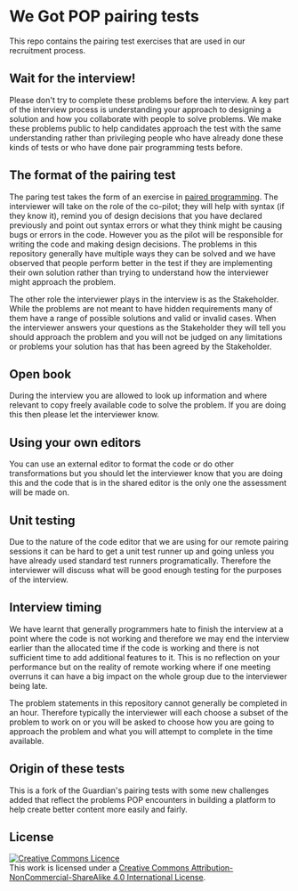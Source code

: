 # We Got POP pairing tests

This repo contains the pairing test exercises that are used in our recruitment process.

## Wait for the interview!

Please don't try to complete these problems before the interview. A key part of the interview process is understanding your approach to designing a solution and how you collaborate with people to solve problems. We make these problems public to help candidates approach the test with the same understanding rather than privileging people who have already done these kinds of tests or who have done pair programming tests before.


## The format of the pairing test

The paring test takes the form of an exercise in [paired programming](https://en.wikipedia.org/wiki/Pair_programming). The interviewer will take on the role of the co-pilot; they will help with syntax (if they know it), remind you of design decisions that you have declared previously and point out syntax errors or what they think might be causing bugs or errors in the code. However you as the pilot will be responsible for writing the code and making design decisions. The problems in this repository generally have multiple ways they can be solved and we have observed that people perform better in the test if they are implementing their own solution rather than trying to understand how the interviewer might approach the problem.

The other role the interviewer plays in the interview is as the Stakeholder. While the problems are not meant to have hidden requirements many of them have a range of possible solutions and valid or invalid cases. When the interviewer answers your questions as the Stakeholder they will tell you should approach the problem and you will not be judged on any limitations or problems your solution has that has been agreed by the Stakeholder.

## Open book

During the interview you are allowed to look up information and where relevant to copy freely available code to solve the problem. If you are doing this then please let the interviewer know.

## Using your own editors

You can use an external editor to format the code or do other transformations but you should let the interviewer know that you are doing this and the code that is in the shared editor is the only one the assessment will be made on.

## Unit testing

Due to the nature of the code editor that we are using for our remote pairing sessions it can be hard to get a unit test runner up and going unless you have already used standard test runners programatically. Therefore the interviewer will discuss what will be good enough testing for the purposes of the interview.

## Interview timing

We have learnt that generally programmers hate to finish the interview at a point where the code is not working and therefore we may end the interview earlier than the allocated time if the code is working and there is not sufficient time to add additional features to it. This is no reflection on your performance but on the reality of remote working where if one meeting overruns it can have a big impact on the whole group due to the interviewer being late.

The problem statements in this repository cannot generally be completed in an hour. Therefore typically the interviewer will each choose a subset of the problem to work on or you will be asked to choose how you are going to approach the problem and what you will attempt to complete in the time available.

## Origin of these tests

This is a fork of the Guardian's pairing tests with some new challenges added that reflect the problems POP encounters in building a platform to help create better content more easily and fairly.

## License

<a rel="license" href="http://creativecommons.org/licenses/by-nc-sa/4.0/"><img alt="Creative Commons Licence" style="border-width:0" src="https://i.creativecommons.org/l/by-nc-sa/4.0/80x15.png" /></a><br />This work is licensed under a <a rel="license" href="http://creativecommons.org/licenses/by-nc-sa/4.0/">Creative Commons Attribution-NonCommercial-ShareAlike 4.0 International License</a>.
